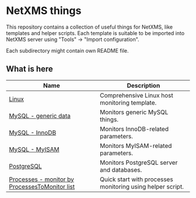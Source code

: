 # NetXMS things

This repository contains a collection of useful things for NetXMS, like templates and helper scripts. Each template is suitable to be imported into NetXMS server using "Tools" -> "Import configuration".

Each subdirectory might contain own README file.

## What is here

| Name                 | Description |
| -------------------- | ----------- |
| [Linux](/templates/oses/linux) | Comprehensive Linux host monitoring template. |
| [MySQL - generic data](/templates/mysql/generic) | Monitors generic MySQL things. |
| [MySQL - InnoDB](/templates/mysql/innodb) | Monitors InnoDB-related parameters. |
| [MySQL - MyISAM](/templates/mysql/myisam) | Monitors MyISAM-related parameters. |
| [PostgreSQL](/templates/postgresql) | Monitors PostgreSQL server and databases. |
| [Processes - monitor by ProcessesToMonitor list](/templates/processes/monitor-by-processestomonitor-list) | Quick start with processes monitoring using helper script. |
